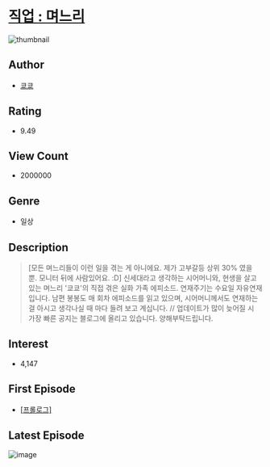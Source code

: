 # [직업 : 며느리](https://comic.naver.com/bestChallenge/list?titleId=747122)
![thumbnail](https://image-comic.pstatic.net/user_contents_data/challenge_comic/2023/03/16/334018/upload_3691044248770525235_480x623.jpeg)

## Author
- [쿄쿄](https://comic.naver.com/artistTitle?id=334018)

## Rating
- 9.49

## View Count
- 2000000

## Genre
- 일상

## Description
> [모든 며느리들이 이런 일을 겪는 게 아니에요. 제가 고부갈등 상위 30% 였을 뿐. 모니터 뒤에 사람있어요. :D] 신세대라고 생각하는 시어머니와, 현생을 살고 있는 며느리 '쿄쿄'의 직접 겪은 실화 가족 에피소드. 연재주기는 수요일 자유연재입니다. 남편 봉봉도 매 회차 에피소드를 읽고 있으며, 시어머니께서도 연재하는 걸 아시고 생각나실 때 마다 들려 보고 계십니다. // 업데이트가 많이 늦어질 시 가장 빠른 공지는 블로그에 올리고 있습니다. 양해부탁드립니다.


## Interest
- 4,147

## First Episode
- [[프롤로그]](https://comic.naver.com/bestChallenge/detail?titleId=747122&no=1)

## Latest Episode
![image](https://image-comic.pstatic.net/user_contents_data/challenge_comic/2023/05/25/334018/upload_7077750103367758393.jpeg)
